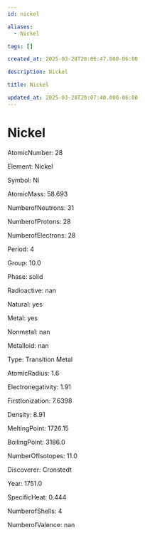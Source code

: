 ```yaml
---
id: nickel

aliases:
  - Nickel

tags: []

created_at: 2025-03-28T20:06:47.000-06:00

description: Nickel

title: Nickel

updated_at: 2025-03-28T20:07:40.000-06:00
---
```


# Nickel

AtomicNumber: 28

Element: Nickel

Symbol: Ni

AtomicMass: 58.693

NumberofNeutrons: 31

NumberofProtons: 28

NumberofElectrons: 28

Period: 4

Group: 10.0

Phase: solid

Radioactive: nan

Natural: yes

Metal: yes

Nonmetal: nan

Metalloid: nan

Type: Transition Metal

AtomicRadius: 1.6

Electronegativity: 1.91

FirstIonization: 7.6398

Density: 8.91

MeltingPoint: 1726.15

BoilingPoint: 3186.0

NumberOfIsotopes: 11.0

Discoverer: Cronstedt

Year: 1751.0

SpecificHeat: 0.444

NumberofShells: 4

NumberofValence: nan
